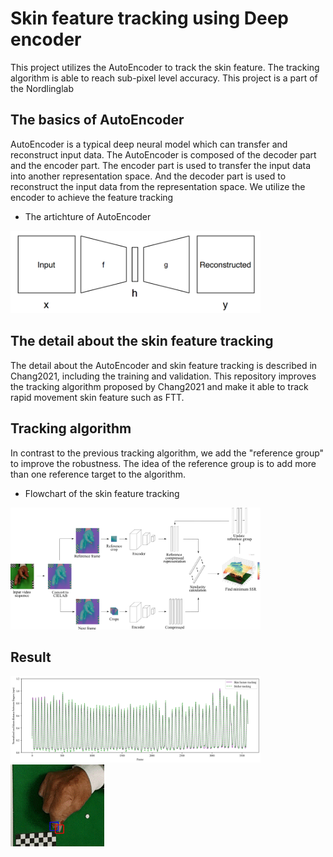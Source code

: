 # Skin feature tracking using Deep encoder
This project utilizes the AutoEncoder to track the skin feature.
The tracking algorithm is able to reach sub-pixel level accuracy.
This project is a part of the Nordlinglab 

## The basics of AutoEncoder
AutoEncoder is a typical deep neural model which can transfer and reconstruct input data.
The AutoEncoder is composed of the decoder part and the encoder part.
The encoder part is used to transfer the input data into another representation space.
And the decoder part is used to reconstruct the input data from the representation space.
We utilize the encoder to achieve the feature tracking
* The artichture of AutoEncoder
<img src="Figures/Ric_standrad_autoencoder.png" width="400">

## The detail about the skin feature tracking
The detail about the AutoEncoder and skin feature tracking is described in Chang2021, including the training and validation.
This repository improves the tracking algorithm proposed by Chang2021 and make it able to track rapid movement skin feature such as FTT.

## Tracking algorithm
In contrast to the previous tracking algorithm, we add the "reference group" to improve the robustness.
The idea of the reference group is to add more than one reference target to the algorithm.
* Flowchart of the skin feature tracking
<img src="Figures/tracking_scheme.png" width="400">

## Result
<img src="Figures/tracking_comp_dfe_sticker.png" width="400">
<img src="Figures/example1.gif" width="150">
